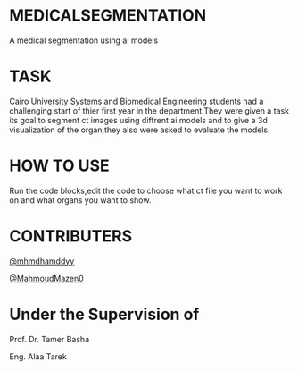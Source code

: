 # MEDICALSEGMENTATION
A medical segmentation using ai models
# TASK
Cairo University Systems and Biomedical Engineering students had a challenging start of thier first year in the department.They were given a task its goal to segment ct images using diffrent ai models  and to give a 3d visualization of the organ,they also were asked to evaluate the models.
# HOW TO USE
Run the code blocks,edit the code to choose what ct file you want to work on and what organs you want to show.
# CONTRIBUTERS
[@mhmdhamddyy](https://github.com/mohamedhamdy9707-byte) 


[@MahmoudMazen0](https://github.com/MahmoudMazen0)  
# Under the Supervision of
Prof. Dr. Tamer Basha


Eng. Alaa Tarek
